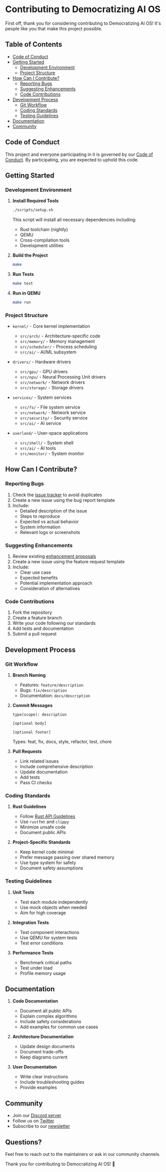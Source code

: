 # Contributing to Democratizing AI OS

First off, thank you for considering contributing to Democratizing AI OS! It's people like you that make this project possible.

## Table of Contents

- [Code of Conduct](#code-of-conduct)
- [Getting Started](#getting-started)
  - [Development Environment](#development-environment)
  - [Project Structure](#project-structure)
- [How Can I Contribute?](#how-can-i-contribute)
  - [Reporting Bugs](#reporting-bugs)
  - [Suggesting Enhancements](#suggesting-enhancements)
  - [Code Contributions](#code-contributions)
- [Development Process](#development-process)
  - [Git Workflow](#git-workflow)
  - [Coding Standards](#coding-standards)
  - [Testing Guidelines](#testing-guidelines)
- [Documentation](#documentation)
- [Community](#community)

## Code of Conduct

This project and everyone participating in it is governed by our [Code of Conduct](CODE_OF_CONDUCT.md). By participating, you are expected to uphold this code.

## Getting Started

### Development Environment

1. **Install Required Tools**
   ```bash
   ./scripts/setup.sh
   ```
   This script will install all necessary dependencies including:
   - Rust toolchain (nightly)
   - QEMU
   - Cross-compilation tools
   - Development utilities

2. **Build the Project**
   ```bash
   make
   ```

3. **Run Tests**
   ```bash
   make test
   ```

4. **Run in QEMU**
   ```bash
   make run
   ```

### Project Structure

- `kernel/` - Core kernel implementation
  - `src/arch/` - Architecture-specific code
  - `src/memory/` - Memory management
  - `src/scheduler/` - Process scheduling
  - `src/ai/` - AI/ML subsystem

- `drivers/` - Hardware drivers
  - `src/gpu/` - GPU drivers
  - `src/npu/` - Neural Processing Unit drivers
  - `src/network/` - Network drivers
  - `src/storage/` - Storage drivers

- `services/` - System services
  - `src/fs/` - File system service
  - `src/network/` - Network service
  - `src/security/` - Security service
  - `src/ai/` - AI service

- `userland/` - User-space applications
  - `src/shell/` - System shell
  - `src/ai/` - AI tools
  - `src/monitor/` - System monitor

## How Can I Contribute?

### Reporting Bugs

1. Check the [issue tracker](https://github.com/sahibzadaallahyar/Democratizing-AI-OS/issues) to avoid duplicates
2. Create a new issue using the bug report template
3. Include:
   - Detailed description of the issue
   - Steps to reproduce
   - Expected vs actual behavior
   - System information
   - Relevant logs or screenshots

### Suggesting Enhancements

1. Review existing [enhancement proposals](https://github.com/sahibzadaallahyar/Democratizing-AI-OS/labels/enhancement)
2. Create a new issue using the feature request template
3. Include:
   - Clear use case
   - Expected benefits
   - Potential implementation approach
   - Consideration of alternatives

### Code Contributions

1. Fork the repository
2. Create a feature branch
3. Write your code following our standards
4. Add tests and documentation
5. Submit a pull request

## Development Process

### Git Workflow

1. **Branch Naming**
   - Features: `feature/description`
   - Bugs: `fix/description`
   - Documentation: `docs/description`

2. **Commit Messages**
   ```
   type(scope): description

   [optional body]

   [optional footer]
   ```
   Types: feat, fix, docs, style, refactor, test, chore

3. **Pull Requests**
   - Link related issues
   - Include comprehensive description
   - Update documentation
   - Add tests
   - Pass CI checks

### Coding Standards

1. **Rust Guidelines**
   - Follow [Rust API Guidelines](https://rust-lang.github.io/api-guidelines/)
   - Use `rustfmt` and `clippy`
   - Minimize unsafe code
   - Document public APIs

2. **Project-Specific Standards**
   - Keep kernel code minimal
   - Prefer message passing over shared memory
   - Use type system for safety
   - Document safety assumptions

### Testing Guidelines

1. **Unit Tests**
   - Test each module independently
   - Use mock objects when needed
   - Aim for high coverage

2. **Integration Tests**
   - Test component interactions
   - Use QEMU for system tests
   - Test error conditions

3. **Performance Tests**
   - Benchmark critical paths
   - Test under load
   - Profile memory usage

## Documentation

1. **Code Documentation**
   - Document all public APIs
   - Explain complex algorithms
   - Include safety considerations
   - Add examples for common use cases

2. **Architecture Documentation**
   - Update design documents
   - Document trade-offs
   - Keep diagrams current

3. **User Documentation**
   - Write clear instructions
   - Include troubleshooting guides
   - Provide examples

## Community

- Join our [Discord server](https://discord.gg/democratizingai)
- Follow us on [Twitter](https://twitter.com/democratizingai)
- Subscribe to our [newsletter](https://democratizingai.org/newsletter)

## Questions?

Feel free to reach out to the maintainers or ask in our community channels.

Thank you for contributing to Democratizing AI OS! 🚀
